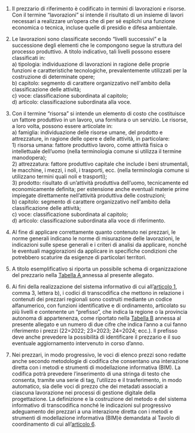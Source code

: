 1. Il prezzario di riferimento è codificato in termini di lavorazioni e risorse. Con il termine “lavorazioni” si intende il risultato di un insieme di lavori necessari a realizzare un’opera che di per sé esplichi una funzione economica o tecnica, incluse quelle di presidio e difesa ambientale.

2. Le lavorazioni sono classificate secondo “livelli successivi” e la successione degli elementi che le compongono segue la struttura del processo produttivo. A titolo indicativo, tali livelli possono essere classificati in:<br>a) tipologia: individuazione di lavorazioni in ragione delle proprie funzioni e caratteristiche tecnologiche, prevalentemente utilizzati per la costruzione di determinate opere;<br>b) capitolo: segmento di carattere organizzativo nell'ambito della classificazione delle attività;<br>c) voce: classificazione subordinata al capitolo;<br>d) articolo: classificazione subordinata alla voce.

3. Con il termine “risorsa” si intende un elemento di costo che costituisce un fattore produttivo in un lavoro, una fornitura o un servizio. Le risorse, a loro volta, possono essere articolate in:<br>a) famiglia: individuazione delle risorse umane, del prodotto e attrezzature, in ragione delle opere e delle attività, in particolare:<br>1) risorsa umana: fattore produttivo lavoro, come attività fisica o intellettuale dell’uomo (nella terminologia comune si utilizza il termine manodopera);<br>2) attrezzatura: fattore produttivo capitale che include i beni strumentali, le macchine, i mezzi, i noli, i trasporti, ecc. (nella terminologia comune si utilizzano termini quali noli e trasporti);<br>3) prodotto: risultato di un’attività produttiva dell’uomo, tecnicamente ed economicamente definita; per estensione anche eventuali materie prime impiegate direttamente nell’attività produttiva delle costruzioni;<br>b) capitolo: segmento di carattere organizzativo nell'ambito della classificazione delle attività;<br>c) voce: classificazione subordinata al capitolo;<br>d) articolo: classificazione subordinata alla voce di riferimento.

4. Al fine di applicare correttamente quanto contenuto nei prezzari, le norme generali indicano le norme di misurazione delle lavorazioni, le indicazioni sulle spese generali e i criteri di analisi da applicare, nonché le eventuali maggiorazioni da applicare in specifiche condizioni che potrebbero scaturire da esigenze di particolari territori.

5. A titolo esemplificativo si riporta un possibile schema di organizzazione del prezzario nella [Tabella A ](/index.html?article=allegato-1.14-tabella-A&version=1)annessa al presente allegato.

6. Ai fini della realizzazione del sistema informativo di cui all’[articolo 1](/index.html?article=allegato-1.14-articolo-1&version=1), comma 3, lettera b), i codici di transcodifica che mettono in relazione i contenuti dei prezzari regionali sono costruiti mediante un codice alfanumerico, con funzioni identificative e di ordinamento, articolato su più livelli e contenente un “prefisso”, che indica la regione o la provincia autonoma di appartenenza, come riportato nella [Tabella B](/index.html?article=allegato-1.14-tabella-B&version=1) annessa al presente allegato e un numero di due cifre che indica l’anno a cui fanno riferimento i prezzi (22=2022; 23=2023; 24=2024; ecc.). Il prefisso deve anche prevedere la possibilità di identificare il prezzario e il suo eventuale aggiornamento intervenuto in corso d’anno.

7. Nei prezzari, in modo progressivo, le voci di elenco prezzi sono redatte anche secondo metodologie di codifica che consentano una interazione diretta con i metodi e strumenti di modellazione informativa (BIM). La codifica potrà prevedere l’inserimento di una stringa di testo che consenta, tramite una serie di tag, l’utilizzo e il trasferimento, in modo automatico, sia delle voci di prezzo che dei metadati associati a ciascuna lavorazione nei processi di gestione digitale della progettazione. La definizione e la costruzione del metodo e del sistema informativo di transcodifica nonché le indicazioni sul progressivo adeguamento dei prezzari a una interazione diretta con i metodi e strumenti di modellazione informativa (BIM)è demandata al Tavolo di coordinamento di cui all’[articolo 6](/index.html?article=allegato-1.14-articolo-6&version=1).
